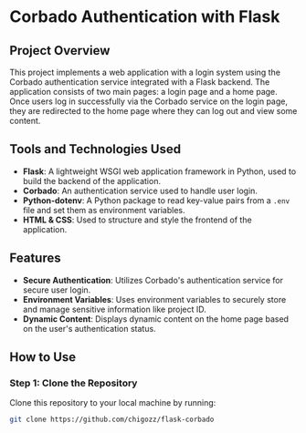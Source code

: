 # Corbado Authentication with Flask

## Project Overview

This project implements a web application with a login system using the Corbado authentication service integrated with a Flask backend. The application consists of two main pages: a login page and a home page. Once users log in successfully via the Corbado service on the login page, they are redirected to the home page where they can log out and view some content.

## Tools and Technologies Used

- **Flask**: A lightweight WSGI web application framework in Python, used to build the backend of the application.
- **Corbado**: An authentication service used to handle user login.
- **Python-dotenv**: A Python package to read key-value pairs from a `.env` file and set them as environment variables.
- **HTML & CSS**: Used to structure and style the frontend of the application.

## Features

- **Secure Authentication**: Utilizes Corbado's authentication service for secure user login.
- **Environment Variables**: Uses environment variables to securely store and manage sensitive information like project ID.
- **Dynamic Content**: Displays dynamic content on the home page based on the user's authentication status.

## How to Use

### Step 1: Clone the Repository

Clone this repository to your local machine by running:

```sh
git clone https://github.com/chigozz/flask-corbado
